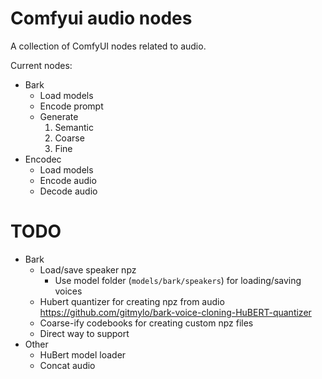 ﻿# Comfyui audio nodes
A collection of ComfyUI nodes related to audio.

Current nodes:
* Bark
  * Load models
  * Encode prompt
  * Generate
    1. Semantic
    2. Coarse
    3. Fine
* Encodec
  * Load models
  * Encode audio
  * Decode audio

# TODO
* Bark
  * Load/save speaker npz
    * Use model folder (`models/bark/speakers`) for loading/saving voices
  * Hubert quantizer for creating npz from audio https://github.com/gitmylo/bark-voice-cloning-HuBERT-quantizer
  * Coarse-ify codebooks for creating custom npz files
  * Direct way to support
* Other
  * HuBert model loader
  * Concat audio